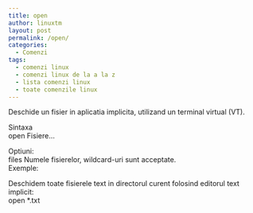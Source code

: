 ```yaml
---
title: open
author: linuxtm
layout: post
permalink: /open/
categories:
  - Comenzi
tags:
  - comenzi linux
  - comenzi linux de la a la z
  - lista comenzi linux
  - toate comenzile linux
---
```

Deschide un fisier in aplicatia implicita, utilizand un terminal virtual (VT).

Sintaxa  
open Fisiere&#8230;

Optiuni:  
files Numele fisierelor, wildcard-uri sunt acceptate.  
Exemple:

Deschidem toate fisierele text in directorul curent folosind editorul text implicit:  
open *.txt